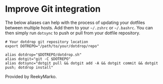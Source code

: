 # Improve Git integration

The below aliases can help with the process of updating your dotfiles between multiple hosts. Add them to your `~/.zshrc` or `~/.bashrc`. You can then simply run `dotsync` to push or pull from your dotfile repository.

```
# Your dotdrop git repository location
export DOTREPO="/path/to/your/dotdrop/repo"

alias dotdrop="$DOTREPO/dotdrop.sh"
alias dotgit="git -C $DOTREPO"
alias dotsync="dotgit pull && dotgit add -A && dotgit commit && dotgit push; dotdrop install"
```

Provided by ReekyMarko.
